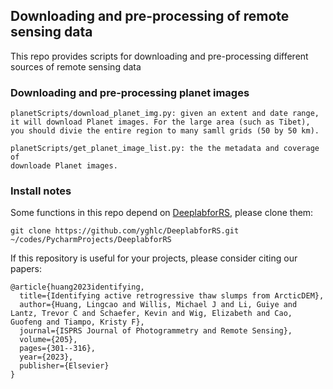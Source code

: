 ## Downloading and pre-processing of remote sensing data 
This repo provides scripts for downloading and pre-processing different sources of remote sensing data

### Downloading and pre-processing planet images
    
    planetScripts/download_planet_img.py: given an extent and date range, 
    it will download Planet images. For the large area (such as Tibet), 
    you should divie the entire region to many samll grids (50 by 50 km).
    
    planetScripts/get_planet_image_list.py: the the metadata and coverage of
    downloade Planet images.     

### Install notes
Some functions in this repo depend on [DeeplabforRS](https://github.com/yghlc/DeeplabforRS.git),
please clone them:

    git clone https://github.com/yghlc/DeeplabforRS.git ~/codes/PycharmProjects/DeeplabforRS


If this repository is useful for your projects, please consider citing our papers:

```
@article{huang2023identifying,
  title={Identifying active retrogressive thaw slumps from ArcticDEM},
  author={Huang, Lingcao and Willis, Michael J and Li, Guiye and Lantz, Trevor C and Schaefer, Kevin and Wig, Elizabeth and Cao, Guofeng and Tiampo, Kristy F},
  journal={ISPRS Journal of Photogrammetry and Remote Sensing},
  volume={205},
  pages={301--316},
  year={2023},
  publisher={Elsevier}
}
```
